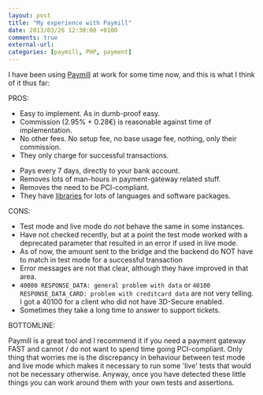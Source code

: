 ```yaml
---
layout: post
title: "My experience with Paymill"
date: 2013/03/26 12:30:00 +0100
comments: true
external-url:
categories: [paymill, PHP, payment]
---
```


I have been using [Paymill][1] at work for some time now, and this is what I think of it thus far:

PROS:

- Easy to implement. As in dumb-proof easy.
- Commission (2.95% + 0.28€) is reasonable against time of implementation.
- No other fees. No setup fee, no base usage fee, nothing, only their commission.
- They only charge for successful transactions.
* Pays every 7 days, directly to your bank account.
* Removes lots of man-hours in payment-gateway related stuff.
* Removes the need to be PCI-compliant.
* They have [libraries][2] for lots of languages and software packages.

CONS:

* Test mode and live mode do _not_ behave the same in some instances.
 * Have not checked recently, but at a point the test mode worked with a deprecated parameter that resulted in an error if used in live mode.
 * As of now, the amount sent to the bridge and the backend do NOT have to match in test mode for a successful transaction
* Error messages are not that clear, although they have improved in that area.
 * ```40000 RESPONSE_DATA: general problem with data``` or ```40100 RESPONSE_DATA_CARD: problem with creditcard data``` are not very telling. I got a 40100 for a client who did not have 3D-Secure enabled.
* Sometimes they take a long time to answer to support tickets.

BOTTOMLINE:

Paymill is a great tool and I recommend it if you need a payment gateway FAST and cannot / do not want to spend time going PCI-compliant. Only thing that worries me is the discrepancy in behaviour between test mode and live mode which makes it necessary to run some 'live' tests that would not be necessary otherwise. Anyway, once you have detected these little things you can work around them with your own tests and assertions.

[1]: https://www.paymill.com
[2]: https://github.com/Paymill